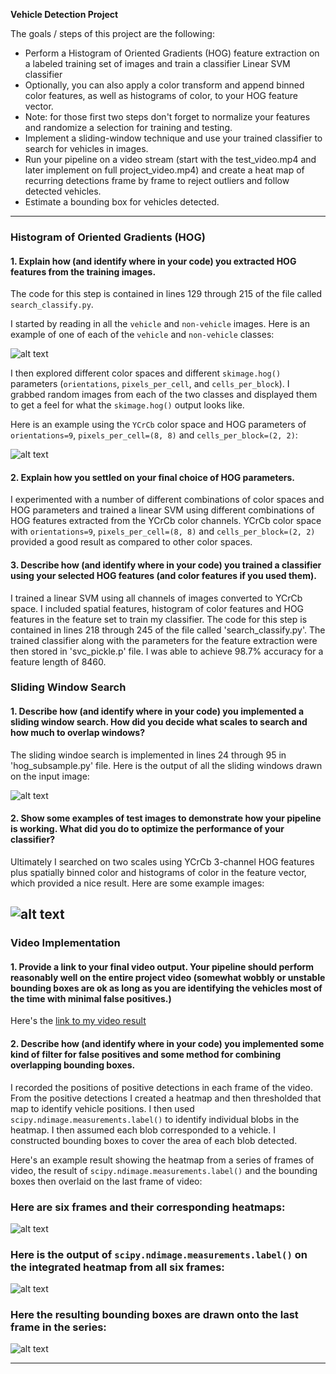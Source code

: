 **Vehicle Detection Project**

The goals / steps of this project are the following:

* Perform a Histogram of Oriented Gradients (HOG) feature extraction on a labeled training set of images and train a classifier Linear SVM classifier
* Optionally, you can also apply a color transform and append binned color features, as well as histograms of color, to your HOG feature vector. 
* Note: for those first two steps don't forget to normalize your features and randomize a selection for training and testing.
* Implement a sliding-window technique and use your trained classifier to search for vehicles in images.
* Run your pipeline on a video stream (start with the test_video.mp4 and later implement on full project_video.mp4) and create a heat map of recurring detections frame by frame to reject outliers and follow detected vehicles.
* Estimate a bounding box for vehicles detected.

[//]: # (Image References)
[image1]: ./output_images/car_notcar.png
[image2]: ./output_images/car_notcar_color_spaces_hog.png
[image3]: ./output_images/sliding_window.png
[image4]: ./output_images/unfilt_test1.jpg
[image5]: ./output_images/output.png
[image6]: ./output_images/heatmap_test1.jpg
[image7]: ./output_images/filt_test1.jpg
[video1]: ./processed_project_video.mp4

---

### Histogram of Oriented Gradients (HOG)

#### 1. Explain how (and identify where in your code) you extracted HOG features from the training images.

The code for this step is contained in lines 129 through 215 of the file called `search_classify.py`.  

I started by reading in all the `vehicle` and `non-vehicle` images.  Here is an example of one of each of the `vehicle` and `non-vehicle` classes:

![alt text][image1]

I then explored different color spaces and different `skimage.hog()` parameters (`orientations`, `pixels_per_cell`, and `cells_per_block`).  I grabbed random images from each of the two classes and displayed them to get a feel for what the `skimage.hog()` output looks like.

Here is an example using the `YCrCb` color space and HOG parameters of `orientations=9`, `pixels_per_cell=(8, 8)` and `cells_per_block=(2, 2)`:


![alt text][image2]

#### 2. Explain how you settled on your final choice of HOG parameters.

I experimented with a number of different combinations of color spaces and HOG parameters and trained a linear SVM using different combinations of HOG features extracted from the YCrCb color channels. YCrCb color space with `orientations=9`, `pixels_per_cell=(8, 8)` and `cells_per_block=(2, 2)` provided a good result as compared to other color spaces.

#### 3. Describe how (and identify where in your code) you trained a classifier using your selected HOG features (and color features if you used them).

I trained a linear SVM using all channels of images converted to YCrCb space. I included spatial features, histogram of color features and HOG features in the feature set to train my classifier. The code for this step is contained in lines 218 through 245 of the file called 'search_classify.py'. The trained classifier along with the parameters for the feature extraction were then stored in 'svc_pickle.p' file. I was able to achieve 98.7% accuracy for a feature length of 8460.

### Sliding Window Search

#### 1. Describe how (and identify where in your code) you implemented a sliding window search.  How did you decide what scales to search and how much to overlap windows?

The sliding windoe search is implemented in lines 24 through 95 in 'hog_subsample.py' file. Here is the output of all the sliding windows drawn on the input image:

![alt text][image3]

#### 2. Show some examples of test images to demonstrate how your pipeline is working.  What did you do to optimize the performance of your classifier?

Ultimately I searched on two scales using YCrCb 3-channel HOG features plus spatially binned color and histograms of color in the feature vector, which provided a nice result.  Here are some example images:

![alt text][image4]
---

### Video Implementation

#### 1. Provide a link to your final video output.  Your pipeline should perform reasonably well on the entire project video (somewhat wobbly or unstable bounding boxes are ok as long as you are identifying the vehicles most of the time with minimal false positives.)
Here's the [link to my video result][video1]


#### 2. Describe how (and identify where in your code) you implemented some kind of filter for false positives and some method for combining overlapping bounding boxes.

I recorded the positions of positive detections in each frame of the video.  From the positive detections I created a heatmap and then thresholded that map to identify vehicle positions.  I then used `scipy.ndimage.measurements.label()` to identify individual blobs in the heatmap.  I then assumed each blob corresponded to a vehicle.  I constructed bounding boxes to cover the area of each blob detected.  

Here's an example result showing the heatmap from a series of frames of video, the result of `scipy.ndimage.measurements.label()` and the bounding boxes then overlaid on the last frame of video:

### Here are six frames and their corresponding heatmaps:

![alt text][image5]

### Here is the output of `scipy.ndimage.measurements.label()` on the integrated heatmap from all six frames:
![alt text][image6]

### Here the resulting bounding boxes are drawn onto the last frame in the series:
![alt text][image7]

---


